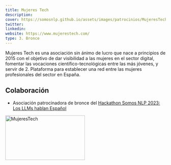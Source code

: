 ```yaml
---
title: Mujeres Tech
description:
cover: https://somosnlp.github.io/assets/images/patrocinios/MujeresTech.png
twitter: 
linkedin:
website: https://www.mujerestech.com/
type: 3. Bronce
---
```


Mujeres Tech es una asociación sin ánimo de lucro que nace a principios de 2015 con el objetivo de dar visibilidad a las mujeres en el sector digital, fomentar las vocaciones científico-tecnológicas entre las más jóvenes, y servir de 2. Plataforma para establecer una red entre las mujeres profesionales del sector en España.

## Colaboración

- Asociación patrocinadora de bronce del [Hackathon Somos NLP 2023: Los LLMs hablan Español](https://somosnlp.org/hackathon)

<div class="flex justify-center">
    <img alt="MujeresTech" width="250" height="140" 
    src="https://somosnlp.github.io/assets/images/patrocinios/MujeresTech.png" />
</div>
